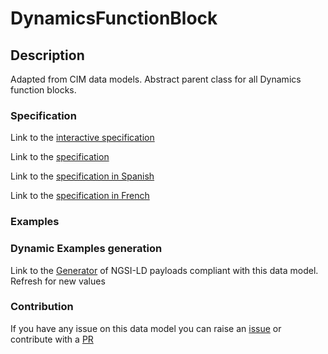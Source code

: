 # DynamicsFunctionBlock

## Description 

Adapted from CIM data models. Abstract parent class for all Dynamics function blocks.
### Specification

Link to the [interactive specification](https://swagger.lab.fiware.org/?url=https://smart-data-models.github.io/dataModel.EnergyCIM/DynamicsFunctionBlock/swagger.yaml)

Link to the [specification](https://smart-data-models.github.io/dataModel.EnergyCIM/DynamicsFunctionBlock/doc/spec.md)

Link to the [specification in Spanish](https://smart-data-models.github.io/dataModel.EnergyCIM/DynamicsFunctionBlock/doc/spec_ES.md)

Link to the [specification in French](https://smart-data-models.github.io/dataModel.EnergyCIM/DynamicsFunctionBlock/doc/spec_FR.md)
### Examples
### Dynamic Examples generation

Link to the [Generator](https://smartdatamodels.org/extra/ngsi-ld_generator_v0.91.php?schemaUrl=https://raw.githubusercontent.com/smart-data-models/dataModel.EnergyCIM/master/DynamicsFunctionBlock/schema.json&email=info@smartdatamodels.org) of NGSI-LD payloads compliant with this data model. Refresh for new values
### Contribution

 If you have any issue on this data model you can raise an [issue](https://github.com/smart-data-models/dataModel.EnergyCIM/issues)  or contribute with a [PR](https://github.com/smart-data-models/dataModel.EnergyCIM/pulls)